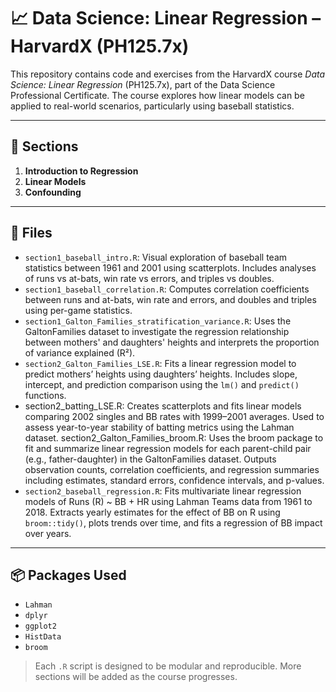 # 📈 Data Science: Linear Regression – HarvardX (PH125.7x)

This repository contains code and exercises from the HarvardX course *Data Science: Linear Regression* (PH125.7x), part of the Data Science Professional Certificate. The course explores how linear models can be applied to real-world scenarios, particularly using baseball statistics.

---

## 📅 Sections

1. **Introduction to Regression**  
2. **Linear Models**  
3. **Confounding**

---

## 📁 Files

- `section1_baseball_intro.R`: Visual exploration of baseball team statistics between 1961 and 2001 using scatterplots. Includes analyses of runs vs at-bats, win rate vs errors, and triples vs doubles.
- `section1_baseball_correlation.R`: Computes correlation coefficients between runs and at-bats, win rate and errors, and doubles and triples using per-game statistics.
- `section1_Galton_Families_stratification_variance.R`: Uses the GaltonFamilies dataset to investigate the regression relationship between mothers' and daughters' heights and interprets the proportion of variance explained (R²).
- `section2_Galton_Families_LSE.R`: Fits a linear regression model to predict mothers’ heights using daughters’ heights. Includes slope, intercept, and prediction comparison using the `lm()` and `predict()` functions.
- section2_batting_LSE.R: Creates scatterplots and fits linear models comparing 2002 singles and BB rates with 1999–2001 averages. Used to assess year-to-year stability of batting metrics using the Lahman dataset.
section2_Galton_Families_broom.R: Uses the broom package to fit and summarize linear regression models for each parent-child pair (e.g., father-daughter) in the GaltonFamilies dataset. Outputs observation counts, correlation coefficients, and regression summaries including estimates, standard errors, confidence intervals, and p-values.
- `section2_baseball_regression.R`: Fits multivariate linear regression models of Runs (R) ~ BB + HR using Lahman Teams data from 1961 to 2018. Extracts yearly estimates for the effect of BB on R using `broom::tidy()`, plots trends over time, and fits a regression of BB impact over years.


---

## 📦 Packages Used

- `Lahman`
- `dplyr`
- `ggplot2`
- `HistData`
- `broom`

> Each `.R` script is designed to be modular and reproducible. More sections will be added as the course progresses.
